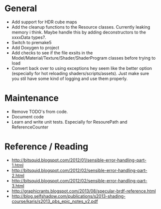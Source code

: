 # General
* Add support for HDR cube maps
* Add the cleanup functions to the Resource classes. Currently leaking memory i think. Maybe handle this by adding deconstructors to the xxxxData types?.
* Switch to premake5
* Add Doxygen to project
* Add checks to see if the file exsits in the Model/Material/Texture/Shader/ShaderProgram classes before trying to load
* Convert back over to using exceptions hey seem like the better option (especially for hot reloading shaders/scripts/assets). Just make sure you stil have some kind of logging and use them properly.

# Maintenance
* Remove TODO's from code.
* Document code
* Learn and write unit tests. Especially for ResourePath and ReferenceCounter

# Reference / Reading
* http://bitsquid.blogspot.com/2012/01/sensible-error-handling-part-1.html
* http://bitsquid.blogspot.com/2012/02/sensible-error-handling-part-2.html
* http://bitsquid.blogspot.com/2012/02/sensible-error-handling-part-3.html
* http://graphicrants.blogspot.com/2013/08/specular-brdf-reference.html
* http://blog.selfshadow.com/publications/s2013-shading-course/karis/s2013_pbs_epic_notes_v2.pdf